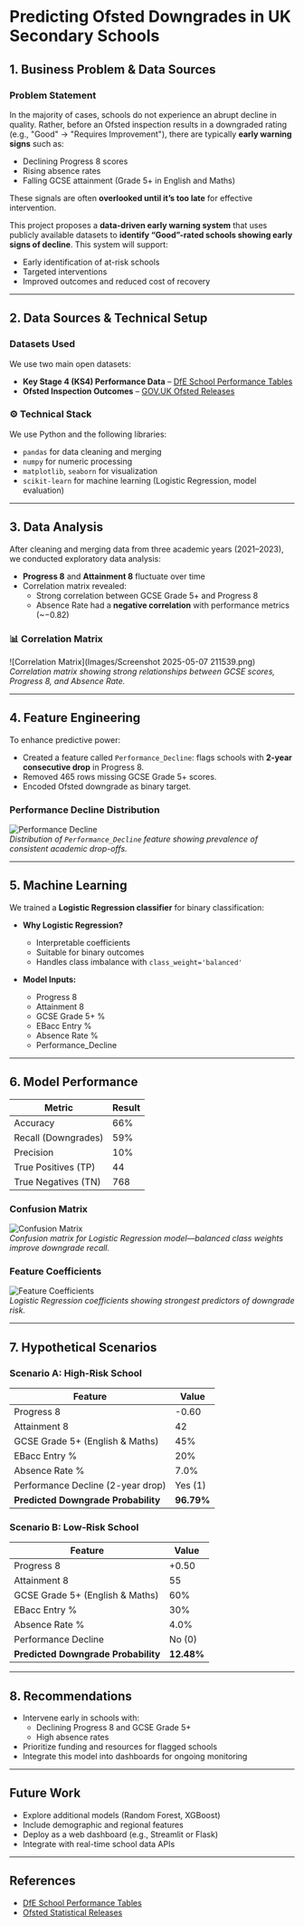# Predicting Ofsted Downgrades in UK Secondary Schools

## 1. Business Problem & Data Sources

### Problem Statement
In the majority of cases, schools do not experience an abrupt decline in quality. Rather, before an Ofsted inspection results in a downgraded rating (e.g., "Good" → "Requires Improvement"), there are typically **early warning signs** such as:

- Declining Progress 8 scores
- Rising absence rates
- Falling GCSE attainment (Grade 5+ in English and Maths)

These signals are often **overlooked until it’s too late** for effective intervention.

This project proposes a **data-driven early warning system** that uses publicly available datasets to **identify “Good”-rated schools showing early signs of decline**. This system will support:

-  Early identification of at-risk schools
-  Targeted interventions
-  Improved outcomes and reduced cost of recovery

---

## 2. Data Sources & Technical Setup

###  Datasets Used

We use two main open datasets:

- **Key Stage 4 (KS4) Performance Data** – [DfE School Performance Tables](https://www.compare-school-performance.service.gov.uk/download-data)
- **Ofsted Inspection Outcomes** – [GOV.UK Ofsted Releases](https://www.gov.uk/government/collections/ofsted-inspections-statistical-releases)

### ⚙️ Technical Stack

We use Python and the following libraries:
- `pandas` for data cleaning and merging
- `numpy` for numeric processing
- `matplotlib`, `seaborn` for visualization
- `scikit-learn` for machine learning (Logistic Regression, model evaluation)

---

## 3. Data Analysis

After cleaning and merging data from three academic years (2021–2023), we conducted exploratory data analysis:

- **Progress 8** and **Attainment 8** fluctuate over time
- Correlation matrix revealed:
  - Strong correlation between GCSE Grade 5+ and Progress 8
  - Absence Rate had a **negative correlation** with performance metrics (~−0.82)

### 📊 Correlation Matrix
![Correlation Matrix](Images/Screenshot 2025-05-07 211539.png)  
*Correlation matrix showing strong relationships between GCSE scores, Progress 8, and Absence Rate.*

---

## 4. Feature Engineering

To enhance predictive power:

- Created a feature called `Performance_Decline`: flags schools with **2-year consecutive drop** in Progress 8.
- Removed 465 rows missing GCSE Grade 5+ scores.
- Encoded Ofsted downgrade as binary target.

### Performance Decline Distribution
![Performance Decline](Images/corr)  
*Distribution of `Performance_Decline` feature showing prevalence of consistent academic drop-offs.*

---

## 5. Machine Learning

We trained a **Logistic Regression classifier** for binary classification:

- **Why Logistic Regression?**  
  - Interpretable coefficients  
  - Suitable for binary outcomes  
  - Handles class imbalance with `class_weight='balanced'`

- **Model Inputs:**  
  - Progress 8  
  - Attainment 8  
  - GCSE Grade 5+ %  
  - EBacc Entry %  
  - Absence Rate %  
  - Performance_Decline

---

## 6. Model Performance

| Metric                | Result   |
|-----------------------|----------|
| Accuracy              | 66%      |
| Recall (Downgrades)   | 59%      |
| Precision             | 10%      |
| True Positives (TP)   | 44       |
| True Negatives (TN)   | 768      |

### Confusion Matrix
![Confusion Matrix](Images/heat)  
*Confusion matrix for Logistic Regression model—balanced class weights improve downgrade recall.*

### Feature Coefficients
![Feature Coefficients](Images/coeff)  
*Logistic Regression coefficients showing strongest predictors of downgrade risk.*

---

## 7. Hypothetical Scenarios

### Scenario A: High-Risk School

| Feature                                | Value     |
|----------------------------------------|-----------|
| Progress 8                             | -0.60     |
| Attainment 8                           | 42        |
| GCSE Grade 5+ (English & Maths)        | 45%       |
| EBacc Entry %                          | 20%       |
| Absence Rate %                         | 7.0%      |
| Performance Decline (2-year drop)      | Yes (1)   |
| **Predicted Downgrade Probability**    | **96.79%** |

### Scenario B: Low-Risk School

| Feature                                | Value     |
|----------------------------------------|-----------|
| Progress 8                             | +0.50     |
| Attainment 8                           | 55        |
| GCSE Grade 5+ (English & Maths)        | 60%       |
| EBacc Entry %                          | 30%       |
| Absence Rate %                         | 4.0%      |
| Performance Decline                    | No (0)    |
| **Predicted Downgrade Probability**    | **12.48%** |

---

## 8. Recommendations

- Intervene early in schools with:
  - Declining Progress 8 and GCSE Grade 5+
  - High absence rates
- Prioritize funding and resources for flagged schools
- Integrate this model into dashboards for ongoing monitoring

---

## Future Work

- Explore additional models (Random Forest, XGBoost)
- Include demographic and regional features
- Deploy as a web dashboard (e.g., Streamlit or Flask)
- Integrate with real-time school data APIs

---

## References

- [DfE School Performance Tables](https://www.compare-school-performance.service.gov.uk/download-data)
- [Ofsted Statistical Releases](https://www.gov.uk/government/collections/ofsted-inspections-statistical-releases)
